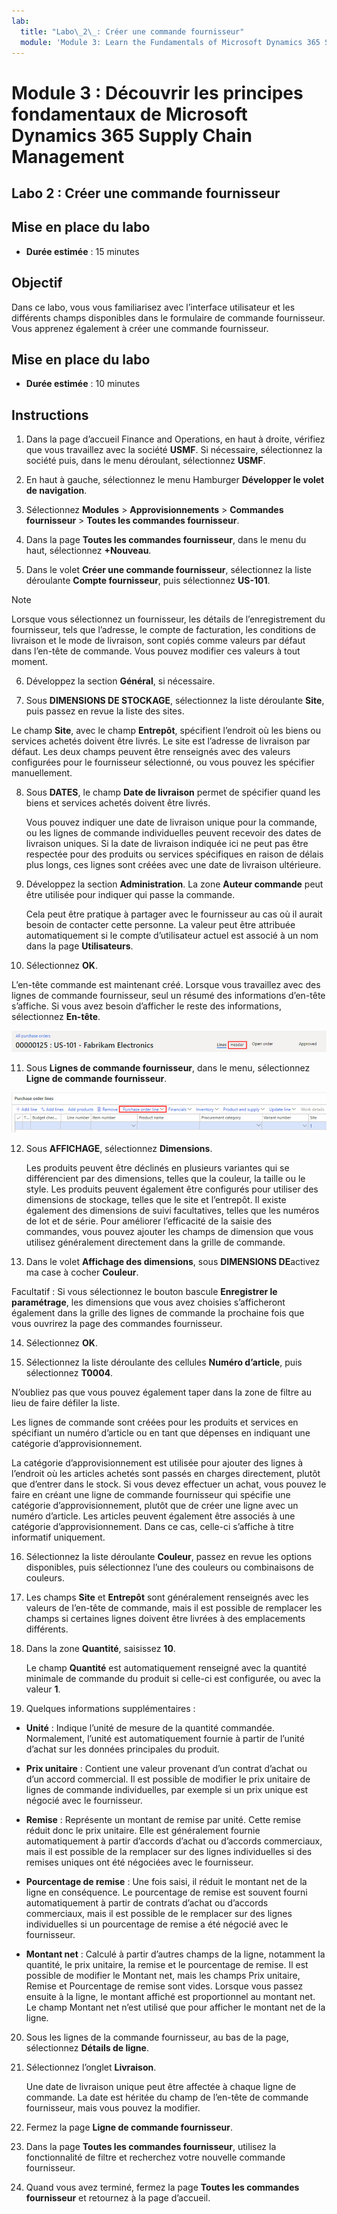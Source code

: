 ```yaml
---
lab:
  title: "Labo\_2\_: Créer une commande fournisseur"
  module: 'Module 3: Learn the Fundamentals of Microsoft Dynamics 365 Supply Chain Management'
---
```


# Module 3 : Découvrir les principes fondamentaux de Microsoft Dynamics 365 Supply Chain Management

## Labo 2 : Créer une commande fournisseur

## Mise en place du labo

   - **Durée estimée** : 15 minutes

## Objectif

Dans ce labo, vous vous familiarisez avec l’interface utilisateur et les différents champs disponibles dans le formulaire de commande fournisseur. Vous apprenez également à créer une commande fournisseur.


## Mise en place du labo

   - **Durée estimée** : 10 minutes

## Instructions

1. Dans la page d’accueil Finance and Operations, en haut à droite, vérifiez que vous travaillez avec la société **USMF**. Si nécessaire, sélectionnez la société puis, dans le menu déroulant, sélectionnez **USMF**.

2. En haut à gauche, sélectionnez le menu Hamburger **Développer le volet de navigation**.

3. Sélectionnez **Modules** > **Approvisionnements** > **Commandes fournisseur** > **Toutes les commandes fournisseur**.

4. Dans la page **Toutes les commandes fournisseur**, dans le menu du haut, sélectionnez **+Nouveau**.

5. Dans le volet **Créer une commande fournisseur**, sélectionnez la liste déroulante **Compte fournisseur**, puis sélectionnez **US-101**.

> [!NOTE]
> Lorsque vous sélectionnez un fournisseur, les détails de l’enregistrement du fournisseur, tels que l’adresse, le compte de facturation, les conditions de livraison et le mode de livraison, sont copiés comme valeurs par défaut dans l’en-tête de commande. Vous pouvez modifier ces valeurs à tout moment.

6.  Développez la section **Général**, si nécessaire.

7. Sous **DIMENSIONS DE STOCKAGE**, sélectionnez la liste déroulante **Site**, puis passez en revue la liste des sites.

Le champ **Site**, avec le champ **Entrepôt**, spécifient l’endroit où les biens ou services achetés doivent être livrés. Le site est l’adresse de livraison par défaut. Les deux champs peuvent être renseignés avec des valeurs configurées pour le fournisseur sélectionné, ou vous pouvez les spécifier manuellement.

8.  Sous **DATES**, le champ **Date de livraison** permet de spécifier quand les biens et services achetés doivent être livrés.

    Vous pouvez indiquer une date de livraison unique pour la commande, ou les lignes de commande individuelles peuvent recevoir des dates de livraison uniques. Si la date de livraison indiquée ici ne peut pas être respectée pour des produits ou services spécifiques en raison de délais plus longs, ces lignes sont créées avec une date de livraison ultérieure.

9. Développez la section **Administration**. La zone **Auteur commande** peut être utilisée pour indiquer qui passe la commande.

    Cela peut être pratique à partager avec le fournisseur au cas où il aurait besoin de contacter cette personne. La valeur peut être attribuée automatiquement si le compte d’utilisateur actuel est associé à un nom dans la page **Utilisateurs**.

10. Sélectionnez **OK**.

L’en-tête commande est maintenant créé. Lorsque vous travaillez avec des lignes de commande fournisseur, seul un résumé des informations d’en-tête s’affiche. Si vous avez besoin d’afficher le reste des informations, sélectionnez **En-tête**.

![Capture d’écran montrant l’en-tête de commande où le résumé des informations de commande est affiché. Le mot En-tête est mis en évidence.](./media/03-learn-the-fundamentals-of-dynamics-365-supply-chain-management-17.png)

11. Sous **Lignes de commande fournisseur**, dans le menu, sélectionnez **Ligne de commande fournisseur**.

![Capture d’écran montrant les lignes de commande fournisseur.](./media/03-learn-the-fundamentals-of-dynamics-365-supply-chain-management-18.png)

12. Sous **AFFICHAGE**, sélectionnez **Dimensions**.

    Les produits peuvent être déclinés en plusieurs variantes qui se différencient par des dimensions, telles que la couleur, la taille ou le style. Les produits peuvent également être configurés pour utiliser des dimensions de stockage, telles que le site et l’entrepôt. Il existe également des dimensions de suivi facultatives, telles que les numéros de lot et de série. Pour améliorer l’efficacité de la saisie des commandes, vous pouvez ajouter les champs de dimension que vous utilisez généralement directement dans la grille de commande.

13.  Dans le volet **Affichage des dimensions**, sous **DIMENSIONS DE**activez ma case à cocher **Couleur**.

Facultatif : Si vous sélectionnez le bouton bascule **Enregistrer le paramétrage**, les dimensions que vous avez choisies s’afficheront également dans la grille des lignes de commande la prochaine fois que vous ouvrirez la page des commandes fournisseur.

14. Sélectionnez **OK**.

15. Sélectionnez la liste déroulante des cellules **Numéro d’article**, puis sélectionnez **T0004**.

N’oubliez pas que vous pouvez également taper dans la zone de filtre au lieu de faire défiler la liste.

Les lignes de commande sont créées pour les produits et services en spécifiant un numéro d’article ou en tant que dépenses en indiquant une catégorie d’approvisionnement.

La catégorie d’approvisionnement est utilisée pour ajouter des lignes à l’endroit où les articles achetés sont passés en charges directement, plutôt que d’entrer dans le stock. Si vous devez effectuer un achat, vous pouvez le faire en créant une ligne de commande fournisseur qui spécifie une catégorie d’approvisionnement, plutôt que de créer une ligne avec un numéro d’article. Les articles peuvent également être associés à une catégorie d’approvisionnement. Dans ce cas, celle-ci s’affiche à titre informatif uniquement.

16. Sélectionnez la liste déroulante **Couleur**, passez en revue les options disponibles, puis sélectionnez l’une des couleurs ou combinaisons de couleurs.

17. Les champs **Site** et **Entrepôt** sont généralement renseignés avec les valeurs de l’en-tête de commande, mais il est possible de remplacer les champs si certaines lignes doivent être livrées à des emplacements différents.

18. Dans la zone **Quantité**, saisissez **10**.

    Le champ **Quantité** est automatiquement renseigné avec la quantité minimale de commande du produit si celle-ci est configurée, ou avec la valeur **1**.

19. Quelques informations supplémentaires :

- **Unité** : Indique l’unité de mesure de la quantité commandée. Normalement, l’unité est automatiquement fournie à partir de l’unité d’achat sur les données principales du produit.

- **Prix unitaire** : Contient une valeur provenant d’un contrat d’achat ou d’un accord commercial. Il est possible de modifier le prix unitaire de lignes de commande individuelles, par exemple si un prix unique est négocié avec le fournisseur.

- **Remise** : Représente un montant de remise par unité. Cette remise réduit donc le prix unitaire. Elle est généralement fournie automatiquement à partir d’accords d’achat ou d’accords commerciaux, mais il est possible de la remplacer sur des lignes individuelles si des remises uniques ont été négociées avec le fournisseur.

- **Pourcentage de remise** : Une fois saisi, il réduit le montant net de la ligne en conséquence. Le pourcentage de remise est souvent fourni automatiquement à partir de contrats d’achat ou d’accords commerciaux, mais il est possible de le remplacer sur des lignes individuelles si un pourcentage de remise a été négocié avec le fournisseur.

- **Montant net** : Calculé à partir d’autres champs de la ligne, notamment la quantité, le prix unitaire, la remise et le pourcentage de remise. Il est possible de modifier le Montant net, mais les champs Prix unitaire, Remise et Pourcentage de remise sont vides. Lorsque vous passez ensuite à la ligne, le montant affiché est proportionnel au montant net. Le champ Montant net n’est utilisé que pour afficher le montant net de la ligne.

20. Sous les lignes de la commande fournisseur, au bas de la page, sélectionnez **Détails de ligne**.

21. Sélectionnez l’onglet **Livraison**.

    Une date de livraison unique peut être affectée à chaque ligne de commande. La date est héritée du champ de l’en-tête de commande fournisseur, mais vous pouvez la modifier.

22.  Fermez la page **Ligne de commande fournisseur**.

23.  Dans la page **Toutes les commandes fournisseur**, utilisez la fonctionnalité de filtre et recherchez votre nouvelle commande fournisseur.

24. Quand vous avez terminé, fermez la page **Toutes les commandes fournisseur** et retournez à la page d’accueil.

